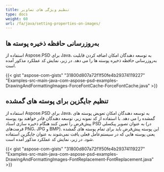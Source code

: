 ```yaml
---
title: تنظیم ویژگی های تصاویر
type: docs
weight: 60
url: /fa/java/setting-properties-on-images/
---
```


## **به‌روزرسانی حافظه ذخیره پوسته ها**
استفاده از Aspose.PSD برای Java، به توسعه دهندگان امکان اضافه کردن قابلیت به‌روزرسانی حافظه ذخیره پوسته ها را می دهد. در زیر، نمایش کد عملکرد مذکور آمده است.

{{< gist "aspose-com-gists" "31800d807a72f1f50fe4b29374119227" "Examples-src-main-java-com-aspose-psd-examples-DrawingAndFormattingImages-ForceFontCache-ForceFontCache.java" >}}
## **تنظیم جایگزین برای پوسته های گمشده**
استفاده از Aspose.PSD برای Java، به توسعه دهندگان امکان تعویض پوسته های گمشده را می دهد. با استفاده از کد نمونه زیر، توسعه دهندگان قادر خواهند بود پوسته پیش‌فرض را تعیین کنند هنگام ذخیره سازی اسناد PSD به عنوان تصویر پیکسلی (در فرمت‌های PNG، JPG و BMP). این پوسته پیش‌فرض باید برای تمام پوسته های گمشده یعنی پوسته هایی که در سیستم‌عامل فعلی یافت نمی‌شوند به عنوان جایگزین استفاده شود. در زیر، نمایش کد عملکرد مذکور آمده است.

{{< gist "aspose-com-gists" "31800d807a72f1f50fe4b29374119227" "Examples-src-main-java-com-aspose-psd-examples-DrawingAndFormattingImages-FontReplacement-FontReplacement.java" >}}
